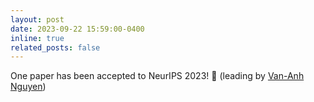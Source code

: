 ```yaml
---
layout: post
date: 2023-09-22 15:59:00-0400
inline: true
related_posts: false
---
```


One paper has been accepted to NeurIPS 2023! 🎉 (leading by [Van-Anh Nguyen](https://scholar.google.com/citations?user=I5kuXKsAAAAJ))
